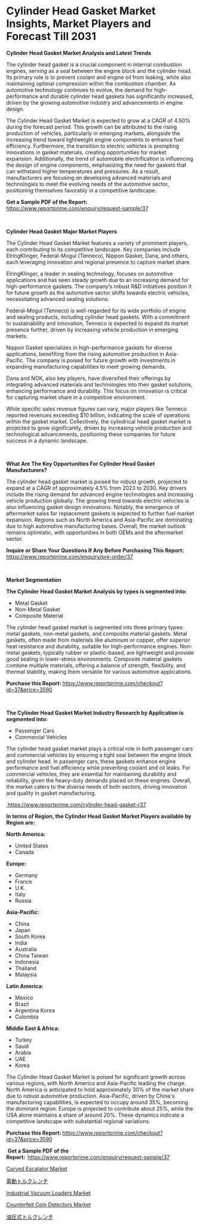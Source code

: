 <p><h1>Cylinder Head Gasket Market Insights, Market Players and Forecast Till 2031</h1></p><p><strong>Cylinder Head Gasket Market Analysis and Latest Trends</strong></p>
<p><p>The cylinder head gasket is a crucial component in internal combustion engines, serving as a seal between the engine block and the cylinder head. Its primary role is to prevent coolant and engine oil from leaking, while also maintaining optimal compression within the combustion chamber. As automotive technology continues to evolve, the demand for high-performance and durable cylinder head gaskets has significantly increased, driven by the growing automotive industry and advancements in engine design.</p><p>The Cylinder Head Gasket Market is expected to grow at a CAGR of 4.50% during the forecast period. This growth can be attributed to the rising production of vehicles, particularly in emerging markets, alongside the increasing trend toward lightweight engine components to enhance fuel efficiency. Furthermore, the transition to electric vehicles is prompting innovations in gasket materials, creating opportunities for market expansion. Additionally, the trend of automobile electrification is influencing the design of engine components, emphasizing the need for gaskets that can withstand higher temperatures and pressures. As a result, manufacturers are focusing on developing advanced materials and technologies to meet the evolving needs of the automotive sector, positioning themselves favorably in a competitive landscape.</p></p>
<p><strong>Get a Sample PDF of the Report:&nbsp;</strong> <a href="https://www.reportprime.com/enquiry/request-sample/37">https://www.reportprime.com/enquiry/request-sample/37</a></p>
<p>&nbsp;</p>
<p><strong>Cylinder Head Gasket Major Market Players</strong></p>
<p><p>The Cylinder Head Gasket Market features a variety of prominent players, each contributing to its competitive landscape. Key companies include ElringKlinger, Federal-Mogul (Tenneco), Nippon Gasket, Dana, and others, each leveraging innovation and regional presence to capture market share.</p><p>ElringKlinger, a leader in sealing technology, focuses on automotive applications and has seen steady growth due to an increasing demand for high-performance gaskets. The company’s robust R&D initiatives position it for future growth as the automotive sector shifts towards electric vehicles, necessitating advanced sealing solutions.</p><p>Federal-Mogul (Tenneco) is well-regarded for its wide portfolio of engine and sealing products, including cylinder head gaskets. With a commitment to sustainability and innovation, Tenneco is expected to expand its market presence further, driven by increasing vehicle production in emerging markets.</p><p>Nippon Gasket specializes in high-performance gaskets for diverse applications, benefiting from the rising automotive production in Asia-Pacific. The company is poised for future growth with investments in expanding manufacturing capabilities to meet growing demands.</p><p>Dana and NOK, also key players, have diversified their offerings by integrating advanced materials and technologies into their gasket solutions, enhancing performance and durability. This focus on innovation is critical for capturing market share in a competitive environment.</p><p>While specific sales revenue figures can vary, major players like Tenneco reported revenues exceeding $10 billion, indicating the scale of operations within the gasket market. Collectively, the cylindrical head gasket market is projected to grow significantly, driven by increasing vehicle production and technological advancements, positioning these companies for future success in a dynamic landscape.</p></p>
<p>&nbsp;</p>
<p><strong>What Are The Key Opportunities For Cylinder Head Gasket Manufacturers?</strong></p>
<p><p>The cylinder head gasket market is poised for robust growth, projected to expand at a CAGR of approximately 4.5% from 2023 to 2030. Key drivers include the rising demand for advanced engine technologies and increasing vehicle production globally. The growing trend towards electric vehicles is also influencing gasket design innovations. Notably, the emergence of aftermarket sales for replacement gaskets is expected to further fuel market expansion. Regions such as North America and Asia-Pacific are dominating due to high automotive manufacturing bases. Overall, the market outlook remains optimistic, with opportunities in both OEMs and the aftermarket sector.</p></p>
<p><strong>Inquire or Share Your Questions If Any Before Purchasing This Report:</strong> <a href="https://www.reportprime.com/enquiry/pre-order/37">https://www.reportprime.com/enquiry/pre-order/37</a></p>
<p>&nbsp;</p>
<p><strong>Market Segmentation</strong></p>
<p><strong>The Cylinder Head Gasket Market Analysis by types is segmented into:</strong></p>
<p><ul><li>Metal Gasket</li><li>Non-Metal Gasket</li><li>Composite Material</li></ul></p>
<p><p>The cylinder head gasket market is segmented into three primary types: metal gaskets, non-metal gaskets, and composite material gaskets. Metal gaskets, often made from materials like aluminum or copper, offer superior heat resistance and durability, suitable for high-performance engines. Non-metal gaskets, typically rubber or plastic-based, are lightweight and provide good sealing in lower-stress environments. Composite material gaskets combine multiple materials, offering a balance of strength, flexibility, and thermal stability, making them versatile for various automotive applications.</p></p>
<p><strong>Purchase this Report:&nbsp;</strong><a href="https://www.reportprime.com/checkout?id=37&price=3590">https://www.reportprime.com/checkout?id=37&price=3590</a></p>
<p>&nbsp;</p>
<p><strong>The Cylinder Head Gasket Market Industry Research by Application is segmented into:</strong></p>
<p><ul><li>Passenger Cars</li><li>Commercial Vehicles</li></ul></p>
<p><p>The cylinder head gasket market plays a critical role in both passenger cars and commercial vehicles by ensuring a tight seal between the engine block and cylinder head. In passenger cars, these gaskets enhance engine performance and fuel efficiency while preventing coolant and oil leaks. For commercial vehicles, they are essential for maintaining durability and reliability, given the heavy-duty demands placed on these engines. Overall, the market caters to the diverse needs of both sectors, driving innovation and quality in gasket manufacturing.</p></p>
<p><a href="https://www.reportprime.com/cylinder-head-gasket-r37">&nbsp;https://www.reportprime.com/cylinder-head-gasket-r37</a></p>
<p><strong>In terms of Region, the Cylinder Head Gasket Market Players available by Region are:</strong></p>
<p>
    <p> <strong> North America: </strong>
        <ul>
            <li>United States</li>
            <li>Canada</li>
        </ul>
        </p> 
    <p> <strong> Europe: </strong>
        <ul>
            <li>Germany</li>
            <li>France</li>
            <li>U.K.</li>
            <li>Italy</li>
            <li>Russia</li>
        </ul>
        </p> 
    <p> <strong> Asia-Pacific: </strong>
        <ul>
            <li>China</li>
            <li>Japan</li>
            <li>South Korea</li>
            <li>India</li>
            <li>Australia</li>
            <li>China Taiwan</li>
            <li>Indonesia</li>
            <li>Thailand</li>
            <li>Malaysia</li>
        </ul>
        </p> 
    <p> <strong> Latin America: </strong>
        <ul>
            <li>Mexico</li>
            <li>Brazil</li>
            <li>Argentina Korea</li>
            <li>Colombia</li>
        </ul>
        </p> 
    <p> <strong> Middle East & Africa: </strong>
        <ul>
            <li>Turkey</li>
            <li>Saudi</li>
            <li>Arabia</li>
            <li>UAE</li>
            <li>Korea</li>
        </ul>
    </p>
    </p>
<p><p>The Cylinder Head Gasket Market is poised for significant growth across various regions, with North America and Asia-Pacific leading the charge. North America is anticipated to hold approximately 30% of the market share due to robust automotive production. Asia-Pacific, driven by China's manufacturing capabilities, is expected to occupy around 35%, becoming the dominant region. Europe is projected to contribute about 25%, while the USA alone maintains a share of around 20%. These dynamics indicate a competitive landscape with substantial regional variations.</p></p>
<p><strong>Purchase this Report: </strong><a href="https://www.reportprime.com/checkout?id=37&price=3590">https://www.reportprime.com/checkout?id=37&price=3590</a></p>
<p>&nbsp;<strong>Get a Sample PDF of the Report:&nbsp;&nbsp;</strong><a href="https://www.reportprime.com/enquiry/request-sample/37">https://www.reportprime.com/enquiry/request-sample/37</a></p>
<p><strong></strong></p>
<p><p><a href="https://medium.com/@laurenperkins14/global-curved-escalator-market-size-share-analysis-by-product-type-by-application-by-region-58042ea042b7">Curved Escalator Market</a></p><p><a href="https://medium.com/@lavonnedefsmc/%E9%9B%BB%E5%8B%95%E3%83%88%E3%83%AB%E3%82%AF%E3%83%AC%E3%83%B3%E3%83%81%E5%B8%82%E5%A0%B4%E3%81%AE%E5%B1%95%E6%9C%9B-%E5%AE%8C%E5%85%A8%E3%81%AA%E7%94%A3%E6%A5%AD%E5%88%86%E6%9E%90-2024%E5%B9%B4%E3%81%8B%E3%82%892031%E5%B9%B4%E3%81%BE%E3%81%A7-f11a77d875c1">電動トルクレンチ</a></p><p><a href="https://github.com/mabutironaldo/Market-Research-Report-List-6/blob/main/industrial-vacuum-loaders-market.md">Industrial Vacuum Loaders Market</a></p><p><a href="https://issuu.com/reportprime-2/docs/counterfeit-coin-detectors-market-s_f75cc468f4901e">Counterfeit Coin Detectors Market</a></p><p><a href="https://medium.com/@lavonnedefsmc/%E5%B8%82%E5%A0%B4%E3%81%AE%E6%B4%9E%E5%AF%9F-%E3%82%B0%E3%83%AD%E3%83%BC%E3%83%90%E3%83%AB%E6%B2%B9%E5%9C%A7%E3%83%88%E3%83%AB%E3%82%AF%E3%83%AC%E3%83%B3%E3%83%81%E5%B8%82%E5%A0%B4%E4%BA%88%E6%B8%AC%E3%81%A8%E9%9D%A9%E6%96%B0%E5%8B%95%E5%90%91-2024%E5%B9%B4-2031%E5%B9%B4-8cf0c158fbad">油圧式トルクレンチ</a></p></p>